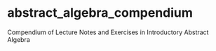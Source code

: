 # abstract_algebra_compendium
Compendium of Lecture Notes and Exercises in Introductory Abstract Algebra
